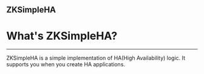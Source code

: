 ZKSimpleHA
---

# What's ZKSimpleHA?
---
ZKSimpleHA is a simple implementation of HA(High Availability) logic.
It supports you when you create HA applications.
